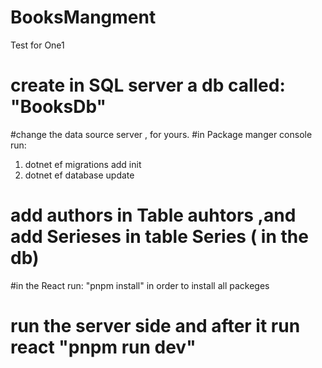 # BooksMangment
Test for One1

# create in SQL server a db called: "BooksDb"
#change the data source server , for yours.
#in Package manger console run:
  1) dotnet ef migrations add init
  2) dotnet ef database update
# add authors in Table auhtors ,and add Serieses in table Series ( in the db)
#in the React run: "pnpm install"  in order to install all packeges
# run the server side and after it run react "pnpm run dev"
